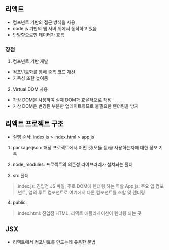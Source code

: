 ## 리액트
- 컴포넌트 기반의 접근 방식을 사용
- node.js 기반의 웹 서버 위에서 동작하고 있음
- 단방향으로만 데이터가 흐름

### 장점
1. 컴포넌트 기반 개발
- 컴포넌트화를 통해 중복 코드 개선
- 가독성 또한 높여줌

2. Virtual DOM 사용
- 가상 DOM을 사용하여 실제 DOM과 효율적으로 작용
- 가상 DOM은 변경된 부분만 업데이트하므로 불필요한 렌더링을 방지


## 리액트 프로젝트 구조
- 실행 순서: index.js > index.html > app.js

1. package.json: 해당 프로젝트에서 어떤 것(모듈 등)을 사용하는지에 대한 정보 기록
2. node_modules: 프로젝트의 의존성 라이브러리가 설치되는 폴더

3. src 폴더
> index.js: 진입점 JS 파일, 주로 DOM에 렌더링 하는 역할
> App.js: 주요 앱 컴포넌트, 앱의 루트 컴포넌트로 여기에서 다른 컴포넌트를 조합 및 렌더링

4. public
> index.html: 진입점 HTML, 리액트 애플리케이션이 렌더링 되는 곳


## JSX
- 리액트에서 컴포넌트를 만드는데 유용한 문법